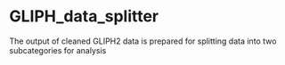 # GLIPH_data_splitter
The output of cleaned GLIPH2 data is prepared for splitting data into two subcategories for analysis
